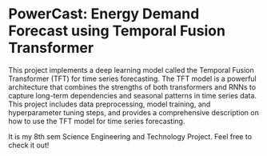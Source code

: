 # PowerCast: Energy Demand Forecast using Temporal Fusion Transformer

This project implements a deep learning model called the Temporal Fusion Transformer (TFT) for time series forecasting. The TFT model is a powerful architecture that combines the strengths of both transformers and RNNs to capture long-term dependencies and seasonal patterns in time series data. This project includes data preprocessing, model training, and hyperparameter tuning steps, and provides a comprehensive description on how to use the TFT model for time series forecasting.

It is my 8th sem Science Engineering and Technology Project. Feel free to check it out!
